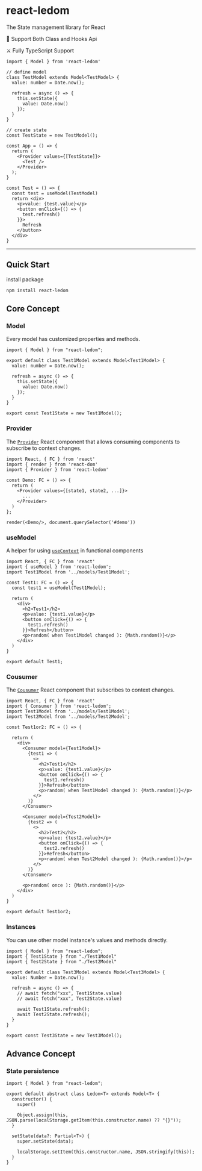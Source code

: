 # react-ledom

The State management library for React

🎉 Support Both Class and Hooks Api

⚔ Fully TypeScript Support

```tsx
import { Model } from 'react-ledom'

// define model
class TestModel extends Model<TestModel> {
  value: number = Date.now();

  refresh = async () => {
    this.setState({
      value: Date.now()
    });
  }
}

// create state
const TestState = new TestModel();

const App = () => {
  return (
    <Provider values={[TestState]}>
      <Test />
    </Provider>
  );
}

const Test = () => {
  const test = useModel(TestModel)
  return <div>
    <p>value: {test.value}</p>
    <button onClick={() => {
      test.refresh()
    }}>
      Refresh
    </button>
  </div>
}
```

---

## Quick Start
install package

```shell
npm install react-ledom
```

## Core Concept

### Model

Every model has customized properties and methods.

```tsx
import { Model } from "react-ledom";

export default class Test1Model extends Model<Test1Model> {
  value: number = Date.now();

  refresh = async () => {
    this.setState({
      value: Date.now()
    });
  }
}

export const Test1State = new Test1Model();
```

### Provider

The [`Provider`](https://reactjs.org/docs/context.html#contextprovider) React component that allows consuming components to subscribe to context changes.

```tsx
import React, { FC } from 'react'
import { render } from 'react-dom'
import { Provider } from 'react-ledom'

const Demo: FC = () => {
  return (
    <Provider values={[state1, state2, ...]}>
      ...
    </Provider>
  )
};

render(<Demo/>, document.querySelector('#demo'))

```

### useModel

A helper for using [`useContext`](https://reactjs.org/docs/hooks-reference.html#usecontext) in functional components

```tsx
import React, { FC } from 'react'
import { useModel } from 'react-ledom';
import Test1Model from '../models/Test1Model';

const Test1: FC = () => {
  const test1 = useModel(Test1Model);

  return (
    <div>
      <h2>Test1</h2>
      <p>value: {test1.value}</p>
      <button onClick={() => {
        test1.refresh()
      }}>Refresh</button>
      <p>random( when Test1Model changed ): {Math.random()}</p>
    </div>
  )
}

export default Test1;
```

### Cousumer
The [`Cousumer`](https://reactjs.org/docs/context.html#contextconsumer) React component that subscribes to context changes.

```tsx
import React, { FC } from 'react'
import { Consumer } from 'react-ledom';
import Test1Model from '../models/Test1Model';
import Test2Model from '../models/Test2Model';

const Test1or2: FC = () => {

  return (
    <div>
      <Consumer model={Test1Model}>
        {test1 => (
          <>
            <h2>Test1</h2>
            <p>value: {test1.value}</p>
            <button onClick={() => {
              test1.refresh()
            }}>Refresh</button>
            <p>random( when Test1Model changed ): {Math.random()}</p>
          </>
        )}
      </Consumer>

      <Consumer model={Test2Model}>
        {test2 => (
          <>
            <h2>Test2</h2>
            <p>value: {test2.value}</p>
            <button onClick={() => {
              test2.refresh()
            }}>Refresh</button>
            <p>random( when Test2Model changed ): {Math.random()}</p>
          </>
        )}
      </Consumer>

      <p>random( once ): {Math.random()}</p>
    </div>
  )
}

export default Test1or2;
```

### Instances

You can use other model instance's values and methods directly.

```tsx
import { Model } from "react-ledom";
import { Test1State } from "./Test1Model"
import { Test2State } from "./Test2Model"

export default class Test3Model extends Model<Test3Model> {
  value: Number = Date.now();
  
  refresh = async () => {
    // await fetch("xxx", Test1State.value)
    // await fetch("xxx", Test2State.value)

    await Test1State.refresh();
    await Test2State.refresh();
  }
}

export const Test3State = new Test3Model();
```

## Advance Concept

### State persistence

```tsx
import { Model } from "react-ledom";

export default abstract class Ledom<T> extends Model<T> {
  constructor() {
    super()

    Object.assign(this, JSON.parse(localStorage.getItem(this.constructor.name) ?? "{}"));
  }

  setState(data?: Partial<T>) {
    super.setState(data);

    localStorage.setItem(this.constructor.name, JSON.stringify(this));
  }
}

```
